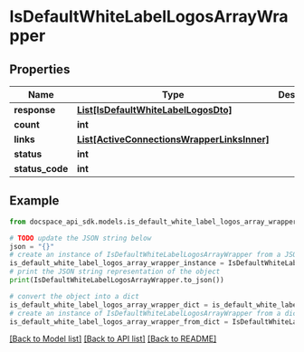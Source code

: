 # IsDefaultWhiteLabelLogosArrayWrapper

## Properties

Name | Type | Description | Notes
------------ | ------------- | ------------- | -------------
**response** | [**List[IsDefaultWhiteLabelLogosDto]**](IsDefaultWhiteLabelLogosDto.md) |  | [optional] 
**count** | **int** |  | [optional] 
**links** | [**List[ActiveConnectionsWrapperLinksInner]**](ActiveConnectionsWrapperLinksInner.md) |  | [optional] 
**status** | **int** |  | [optional] 
**status_code** | **int** |  | [optional] 

## Example

```python
from docspace_api_sdk.models.is_default_white_label_logos_array_wrapper import IsDefaultWhiteLabelLogosArrayWrapper

# TODO update the JSON string below
json = "{}"
# create an instance of IsDefaultWhiteLabelLogosArrayWrapper from a JSON string
is_default_white_label_logos_array_wrapper_instance = IsDefaultWhiteLabelLogosArrayWrapper.from_json(json)
# print the JSON string representation of the object
print(IsDefaultWhiteLabelLogosArrayWrapper.to_json())

# convert the object into a dict
is_default_white_label_logos_array_wrapper_dict = is_default_white_label_logos_array_wrapper_instance.to_dict()
# create an instance of IsDefaultWhiteLabelLogosArrayWrapper from a dict
is_default_white_label_logos_array_wrapper_from_dict = IsDefaultWhiteLabelLogosArrayWrapper.from_dict(is_default_white_label_logos_array_wrapper_dict)
```
[[Back to Model list]](../README.md#documentation-for-models) [[Back to API list]](../README.md#documentation-for-api-endpoints) [[Back to README]](../README.md)


